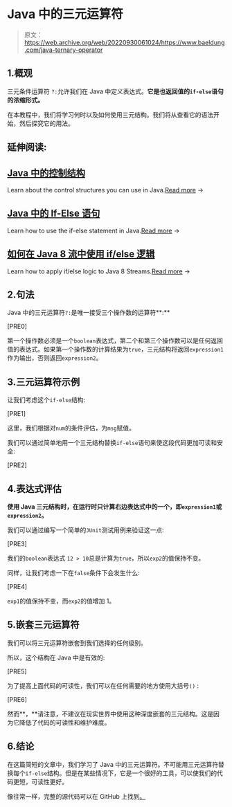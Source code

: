 # Java 中的三元运算符

> 原文：<https://web.archive.org/web/20220930061024/https://www.baeldung.com/java-ternary-operator>

## 1.概观

三元条件运算符 `?:`允许我们在 Java 中定义表达式。**它是也返回值的`if-else`语句的浓缩形式。**

在本教程中，我们将学习何时以及如何使用三元结构。我们将从查看它的语法开始，然后探究它的用法。

## 延伸阅读:

## [Java 中的控制结构](/web/20221030195354/https://www.baeldung.com/java-control-structures)

Learn about the control structures you can use in Java.[Read more](/web/20221030195354/https://www.baeldung.com/java-control-structures) →

## [Java 中的 If-Else 语句](/web/20221030195354/https://www.baeldung.com/java-if-else)

Learn how to use the if-else statement in Java.[Read more](/web/20221030195354/https://www.baeldung.com/java-if-else) →

## [如何在 Java 8 流中使用 if/else 逻辑](/web/20221030195354/https://www.baeldung.com/java-8-streams-if-else-logic)

Learn how to apply if/else logic to Java 8 Streams.[Read more](/web/20221030195354/https://www.baeldung.com/java-8-streams-if-else-logic) →

## 2.句法

Java 中的三元运算符`?:`是唯一接受三个操作数的运算符**:**

[PRE0]

第一个操作数必须是一个`boolean`表达式，第二个和第三个操作数可以是任何返回值的表达式。如果第一个操作数的计算结果为`true`，三元结构将返回`expression1`作为输出，否则返回`expression2`。

## 3.三元运算符示例

让我们考虑这个`if-else`结构:

[PRE1]

这里，我们根据对`num`的条件评估，为`msg`赋值。

我们可以通过简单地用一个三元结构替换`if-else`语句来使这段代码更加可读和安全:

[PRE2]

## 4.表达式评估

**使用 Java 三元结构时，在运行时只计算右边表达式中的一个，即`expression1`或`expression2`。**

我们可以通过编写一个简单的`JUnit`测试用例来验证这一点:

[PRE3]

我们的`boolean`表达式 `12 > 10`总是计算为`true`，所以`exp2`的值保持不变。

同样，让我们考虑一下在`false`条件下会发生什么:

[PRE4]

`exp1`的值保持不变，而`exp2`的值增加 1。

## 5.嵌套三元运算符

我们可以将三元运算符嵌套到我们选择的任何级别。

所以，这个结构在 Java 中是有效的:

[PRE5]

为了提高上面代码的可读性，我们可以在任何需要的地方使用大括号`()` :

[PRE6]

然而**，**请注意，不建议在现实世界中使用这种深度嵌套的三元结构。这是因为它降低了代码的可读性和维护难度。

## 6.结论

在这篇简短的文章中，我们学习了 Java 中的三元运算符。不可能用三元运算符替换每个`if-else`结构。但是在某些情况下，它是一个很好的工具，可以使我们的代码更短，可读性更好。

像往常一样，完整的源代码可以在 GitHub 上找到[。](https://web.archive.org/web/20221030195354/https://github.com/eugenp/tutorials/tree/master/core-java-modules/core-java-lang-operators)